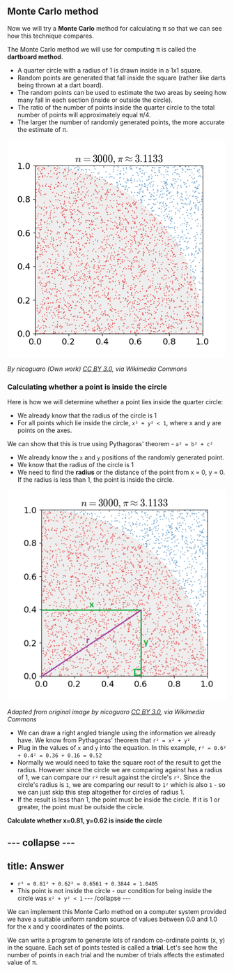 ## Monte Carlo method

Now we will try a **Monte Carlo** method for calculating π so that we can see how this technique compares.

The Monte Carlo method we will use for computing π is called the **dartboard method**.

- A quarter circle with a radius of 1 is drawn inside in a 1x1 square.
- Random points are generated that fall inside the square (rather like darts being thrown at a dart board).
- The random points can be used to estimate the two areas by seeing how many fall in each section (inside or outside the circle).
- The ratio of the number of points inside the quarter circle to the total number of points will approximately equal π/4.
- The larger the number of randomly generated points, the more accurate the estimate of π.

![Random distribution of points in a square partitioned using a quarter circle](images/pi-30k.gif)

_By nicoguaro (Own work) [CC BY 3.0](http://creativecommons.org/licenses/by/3.0), via Wikimedia Commons_

### Calculating whether a point is inside the circle

Here is how we will determine whether a point lies inside the quarter circle:

- We already know that the radius of the circle is 1
- For all points which lie inside the circle, `x² + y² < 1`, where x and y are points on the axes.

We can show that this is true using Pythagoras' theorem - `a² = b² + c²`

- We already know the `x` and `y` positions of the randomly generated point.
- We know that the radius of the circle is 1
- We need to find the **radius** or the distance of the point from x = 0, y = 0. If the radius is less than 1, the point is inside the circle.

![Pythagoras](images/point-inside-circle.png)

_Adapted from original image by nicoguaro [CC BY 3.0](http://creativecommons.org/licenses/by/3.0), via Wikimedia Commons_


- We can draw a right angled triangle using the information we already have. We know from Pythagoras' theorem that `r² = x² + y²`
- Plug in the values of `x` and `y` into the equation. In this example, `r² = 0.6² + 0.4² = 0.36 + 0.16 = 0.52`
- Normally we would need to take the square root of the result to get the radius. However since the circle we are comparing against has a radius of 1, we can compare our `r²` result against the circle's `r²`. Since the circle's radius is `1`, we are comparing our result to `1²` which is also `1` - so we can just skip this step altogether for circles of radius 1.
- If the result is less than 1, the point must be inside the circle. If it is 1 or greater, the point must be outside the circle.

**Calculate whether x=0.81, y=0.62 is inside the circle**

--- collapse ---
---
title: Answer
---
- `r² = 0.81² + 0.62² = 0.6561 + 0.3844 = 1.0405`
- This point is not inside the circle - our condition for being inside the circle was `x² + y² < 1`
--- /collapse ---


We can implement this Monte Carlo method on a computer system provided we have a suitable uniform random source of values between 0.0 and 1.0 for the x and y coordinates of the points.

We can write a program to generate lots of random co-ordinate points (x, y) in the square. Each set of points tested is called a **trial**. Let's see how the number of points in each trial and the number of trials affects the estimated value of π.
